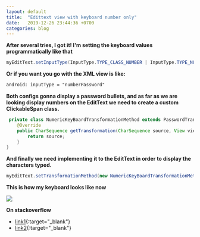 ```yaml
---
layout: default
title:  "Edittext view with keyboard number only"
date:   2019-12-26 23:44:36 +0700
categories: blog
---
```

**After several tries, I got it! I'm setting the keyboard values programmatically like that**

```java
myEditText.setInputType(InputType.TYPE_CLASS_NUMBER | InputType.TYPE_NUMBER_VARIATION_PASSWORD); 
```
**Or if you want you go with the XML view is like:**
```xml
android: inputType = "numberPassword"
```

**Both configs gonna display a password bullets, and as far as we are looking display numbers on the EditText we need to create a custom ClickableSpan class.**

```java
 private class NumericKeyBoardTransformationMethod extends PasswordTransformationMethod {
    @Override
    public CharSequence getTransformation(CharSequence source, View view) {
        return source;
    }
}
```

**And finally we need implementing it to the EditText in order to display the characters typed.**

```java
myEditText.setTransformationMethod(new NumericKeyBoardTransformationMethod());
```

**This is how my keyboard looks like now**

![](https://i.stack.imgur.com/8gYx4.png)


**On stackoverflow**
*   [link1](https://stackoverflow.com/questions/13817521/edittext-view-with-keyboard-number-only/13817572){:target="_blank"}
*   [link2](https://stackoverflow.com/questions/37525471/android-keyboard-showing-numbers){:target="_blank"}